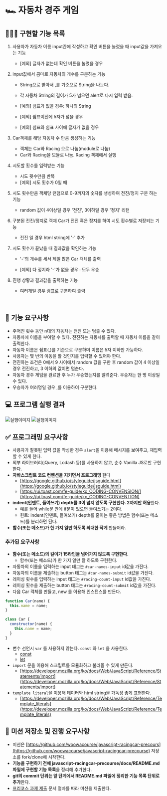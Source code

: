 # 🏎️ 자동차 경주 게임

## 👨🏻‍💻 구현할 기능 목록

1. 사용자가 자동차 이름 input칸에 작성하고 확인 버튼을 눌렀을 때 input값을 가져오는 기능

   - [예외] 글자가 없는데 확인 버튼을 눌렀을 경우

2. input값에서 콤마로 자동차의 개수를 구분하는 기능

   - String으로 받아서 ,를 기준으로 String을 나눈다.
   - 각 자동차 String의 길이가 5가 넘으면 alert로 다시 입력 받음.

   - [예외] 쉼표가 없을 경우: 하나의 String
   - [예외] 쉼표이전에 5자가 넘을 경우
   - [예외] 쉼표와 쉼표 사이에 글자가 없을 경우

3. Car객체를 해당 자동차 수 만큼 생성하는 기능

   - 객체는 Car와 Racing 으로 나눔(module로 나눔)
   - Car와 Racing을 모듈로 나눔. Racing 객체에서 실행

4. 시도할 횟수를 입력받는 기능

   - 시도 횟수만큼 반복
   - [예외] 시도 횟수가 0일 때

5. 시도 횟수만큼 객체당 랜덤으로 0-9까지의 숫자를 생성하여 전진/정지 구분 하는 기능

   - random 값이 4이상일 경우 '전진', 3이하일 경우 '정지' 리턴

6. 구분된 전진/정지로 객체 Car가 전진 혹은 정지를 하여 시도 횟수별로 저장되는 기능

   - 전진 일 경우 html string에 '-' 추가

7. 시도 횟수가 끝났을 때 결과값을 확인하는 기능

   - '-'의 개수를 세서 제일 많은 Car 객체를 출력

   - [예외] 다 정지라 '-'가 없을 경우 : 모두 우승

8. 진행 상황과 결과값을 출력하는 기능

   - 여러개일 경우 쉼표로 구분하여 출력

<br>

## 🎯 기능 요구사항

- 주어진 횟수 동안 n대의 자동차는 전진 또는 멈출 수 있다.
- 자동차에 이름을 부여할 수 있다. 전진하는 자동차를 출력할 때 자동차 이름을 같이 출력한다.
- 자동차 이름은 쉼표(,)를 기준으로 구분하며 이름은 5자 이하만 가능하다.
- 사용자는 몇 번의 이동을 할 것인지를 입력할 수 있어야 한다.
- 전진하는 조건은 0에서 9 사이에서 random 값을 구한 후 random 값이 4 이상일 경우 전진하고, 3 이하의 값이면 멈춘다.
- 자동차 경주 게임을 완료한 후 누가 우승했는지를 알려준다. 우승자는 한 명 이상일 수 있다.
- 우승자가 여러명일 경우 ,를 이용하여 구분한다.

## 💻 프로그램 실행 결과

![실행이미지](images/result.gif)
![실행이미지](images/result.jpg)

## ✅ 프로그래밍 요구사항

- 사용자가 잘못된 입력 값을 작성한 경우 `alert`을 이용해 메시지를 보여주고, 재입력할 수 있게 한다.
- 외부 라이브러리(jQuery, Lodash 등)를 사용하지 않고, 순수 Vanilla JS로만 구현한다.
- **자바스크립트 코드 컨벤션을 지키면서 프로그래밍** 한다
  - [https://google.github.io/styleguide/jsguide.html](https://google.github.io/styleguide/jsguide.html)
  - [https://ui.toast.com/fe-guide/ko_CODING-CONVENSION/](https://ui.toast.com/fe-guide/ko_CODING-CONVENTION)
- **indent(인덴트, 들여쓰기) depth를 3이 넘지 않도록 구현한다. 2까지만 허용**한다.
  - 예를 들어 while문 안에 if문이 있으면 들여쓰기는 2이다.
  - 힌트: indent(인덴트, 들여쓰기) depth를 줄이는 좋은 방법은 함수(또는 메소드)를 분리하면 된다.
- **함수(또는 메소드)가 한 가지 일만 하도록 최대한 작게** 만들어라.

### 추가된 요구사항

- **함수(또는 메소드)의 길이가 15라인을 넘어가지 않도록 구현한다.**
  - 함수(또는 메소드)가 한 가지 일만 잘 하도록 구현한다.
- 자동차의 이름을 입력하는 input 태그는 `#car-names-input` id값을 가진다.
- 자동차의 이름을 제출하는 button 태그는 `#car-names-submit` id값을 가진다.
- 레이싱 횟수를 입력하는 input 태그는 `#racing-count-input` id값을 가진다.
- 레이싱 횟수을 제출하는 button 태그는 `#racing-count-submit` id값을 가진다.
- 다음 Car 객체를 만들고, new 를 이용해 인스턴스를 만든다.

```javascript
function Car(name) {
  this.name = name;
}

class Car {
  constructor(name) {
    this.name = name;
  }
}
```

- 변수 선언시 `var` 를 사용하지 않는다. `const` 와 `let` 을 사용한다.
  - [const](https://developer.mozilla.org/ko/docs/Web/JavaScript/Reference/Statements/const)
  - [let](https://developer.mozilla.org/ko/docs/Web/JavaScript/Reference/Statements/let)
- `import` 문을 이용해 스크립트를 모듈화하고 불러올 수 있게 만든다.
  - [https://developer.mozilla.org/ko/docs/Web/JavaScript/Reference/Statements/import](https://developer.mozilla.org/ko/docs/Web/JavaScript/Reference/Statements/import)
- `template literal`을 이용해 데이터와 html string을 가독성 좋게 표현한다.
  - [https://developer.mozilla.org/ko/docs/Web/JavaScript/Reference/Template_literals](https://developer.mozilla.org/ko/docs/Web/JavaScript/Reference/Template_literals)

## 📝 미션 저장소 및 진행 요구사항

- 미션은 [https://github.com/woowacourse/javascript-racingcar-precours](https://github.com/woowacourse/javascript-racingcar-precourse) 저장소를 fork/clone해 시작한다.
- **기능을 구현하기 전에 javascript-racingcar-precourse/docs/README.md 파일에 구현할 기능 목록**을 정리해 추가한다.
- **git의 commit 단위는 앞 단계에서 README.md 파일에 정리한 기능 목록 단위로 추가**한다.
- [프리코스 과제 제출](https://github.com/woowacourse/woowacourse-docs/tree/master/precourse) 문서 절차를 따라 미션을 제출한다.
